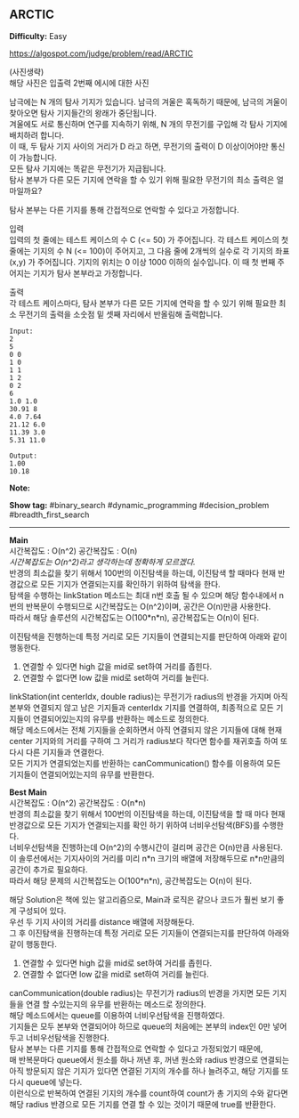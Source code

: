 ## ARCTIC

**Difficulty:** Easy

https://algospot.com/judge/problem/read/ARCTIC

(사진생략) <br/>
해당 사진은 입출력 2번째 에시에 대한 사진 <br/>

남극에는 N 개의 탐사 기지가 있습니다. 남극의 겨울은 혹독하기 때문에, 남극의 겨울이 찾아오면 탐사 기지들간의 왕래가 중단됩니다. <br/>
겨울에도 서로 통신하며 연구를 지속하기 위해, N 개의 무전기를 구입해 각 탐사 기지에 배치하려 합니다. <br/>
이 때, 두 탐사 기지 사이의 거리가 D 라고 하면, 무전기의 출력이 D 이상이어야만 통신이 가능합니다. <br/>
모든 탐사 기지에는 똑같은 무전기가 지급됩니다. <br/>
탐사 본부가 다른 모든 기지에 연락을 할 수 있기 위해 필요한 무전기의 최소 출력은 얼마일까요?

탐사 본부는 다른 기지를 통해 간접적으로 연락할 수 있다고 가정합니다. <br/>

입력 <br/>
입력의 첫 줄에는 테스트 케이스의 수 C (<= 50) 가 주어집니다. 각 테스트 케이스의 첫 줄에는 기지의 수 N (<= 100)이 주어지고, 그 다음 줄에 2개씩의 실수로 각 기지의 좌표 (x,y) 가 주어집니다. 기지의 위치는 0 이상 1000 이하의 실수입니다. 이 때 첫 번째 주어지는 기지가 탐사 본부라고 가정합니다.

출력 <br/>
각 테스트 케이스마다, 탐사 본부가 다른 모든 기지에 연락을 할 수 있기 위해 필요한 최소 무전기의 출력을 소숫점 밑 셋째 자리에서 반올림해 출력합니다.

```
Input:
2
5
0 0
1 0
1 1
1 2
0 2
6
1.0 1.0
30.91 8
4.0 7.64
21.12 6.0
11.39 3.0
5.31 11.0

Output: 
1.00
10.18
```

**Note:**

**Show tag:** \#binary\_search \#dynamic\_programming \#decision\_problem \#breadth\_first\_search

------------------------------------

**Main** <br/>
시간복잡도 : O(n^2) 공간복잡도 : O(n) <br/>
_시간복잡도는 O(n^2)라고 생각하는데 정확하게 모르겠다._ <br/>
반경의 최소값을 찾기 위해서 100번의 이진탐색을 하는데, 이진탐색 할 때마다 현재 반경값으로 모든 기지가 연결되는지를 확인하기 위하여 탐색을 한다. <br/>
탐색을 수행하는 linkStation 메소드는 최대 n번 호출 될 수 있으며 해당 함수내에서 n번의 반복문이 수행되므로 시간복잡도는 O(n^2)이며, 공간은 O(n)만큼 사용한다. <br/>
따라서 해당 솔루션의 시간복잡도는 O(100\*n\*n), 공간복잡도는 O(n)이 된다. <br/>

이진탐색을 진행하는데 특정 거리로 모든 기지들이 연결되는지를 판단하여 아래와 같이 행동한다.
1. 연결할 수 있다면 high 값을 mid로 set하여 거리를 좁힌다.
2. 연결할 수 없다면 low 값을 mid로 set하여 거리를 늘린다.

linkStation(int centerIdx, double radius)는 무전기가 radius의 반경을 가지며 아직 본부와 연결되지 않고 남은 기지들과 centerIdx 기지를 연결하여, 최종적으로 모든 기지들이 연결되어있는지의 유무를 반환하는 메소드로 정의한다. <br/>
해당 메소드에서는 전체 기지들을 순회하면서 아직 연결되지 않은 기지들에 대해 현재 center 기지와의 거리를 구하여 그 거리가 radius보다 작다면 함수를 재귀호출 하여 또 다시 다른 기지들과 연결한다. <br/>
모든 기지가 연결되었는지를 반환하는 canCommunication() 함수를 이용하여 모든 기지들이 연결되어있는지의 유무를 반환한다.

**Best Main** <br/>
시간복잡도 : O(n^2) 공간복잡도 : O(n\*n) <br/>
반경의 최소값을 찾기 위해서 100번의 이진탐색을 하는데, 이진탐색을 할 때 마다 현재 반경값으로 모든 기지가 연결되는지를 확인 하기 위하여 너비우선탐색(BFS)를 수행한다. <br/>
너비우선탐색을 진행하는데 O(n^2)의 수행시간이 걸리며 공간은 O(n)만큼 사용된다. <br/>
이 솔루션에서는 기지사이의 거리를 미리 n\*n 크기의 배열에 저장해두므로 n\*n만큼의 공간이 추가로 필요하다. <br/>
따라서 해당 문제의 시간복잡도는 O(100\*n\*n), 공간복잡도는 O(n)이 된다. <br/>

해당 Solution은 책에 있는 알고리즘으로, Main과 로직은 같으나 코드가 훨씬 보기 좋게 구성되어 있다. <br/>
우선 두 기지 사이의 거리를 distance 배열에 저장해둔다. <br/>
그 후 이진탐색을 진행하는데 특정 거리로 모든 기지들이 연결되는지를 판단하여 아래와 같이 행동한다.
1. 연결할 수 있다면 high 값을 mid로 set하여 거리를 좁힌다.
2. 연결할 수 없다면 low 값을 mid로 set하여 거리를 늘린다.

canCommunication(double radius)는 무전기가 radius의 반경을 가지면 모든 기지들을 연결 할 수있는지의 유무를 반환하는 메소드로 정의한다. <br/>
해당 메소드에서는 queue를 이용하여 너비우선탐색을 진행하였다. <br/>
기지들은 모두 본부와 연결되어야 하므로 queue의 처음에는 본부의 index인 0만 넣어두고 너비우선탐색을 진행한다. <br/>
탐사 본부는 다른 기지를 통해 간접적으로 연락할 수 있다고 가정되었기 때문에, <br/>
매 반복문마다 queue에서 원소를 하나 꺼낸 후, 꺼낸 원소와 radius 반경으로 연결되는 아직 방문되지 않은 기지가 있다면 연결된 기지의 개수를 하나 늘려주고, 해당 기지를 또 다시 queue에 넣는다. <br/>
이런식으로 반복하여 연결된 기지의 개수를 count하여 count가 총 기지의 수와 같다면 해당 radius 반경으로 모든 기지를 연결 할 수 있는 것이기 때문에 true를 반환한다.